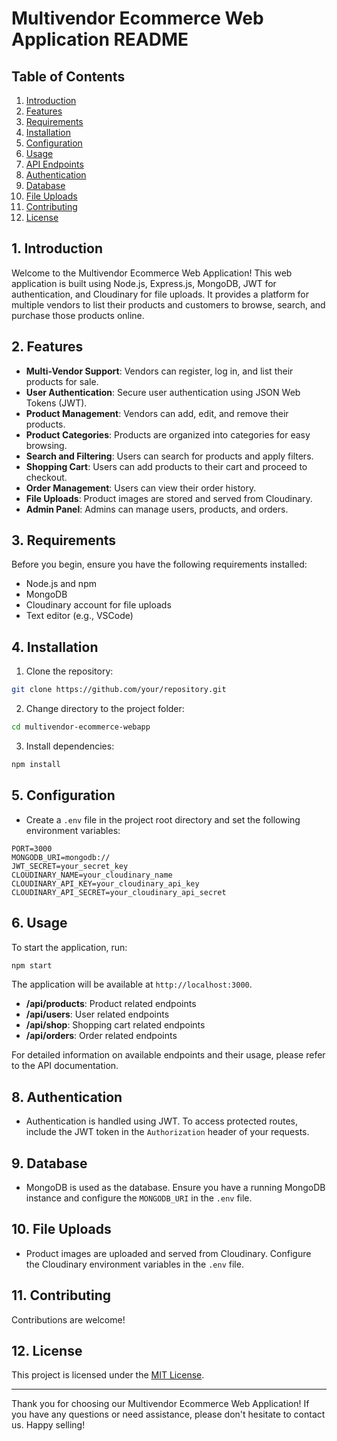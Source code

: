 # Multivendor Ecommerce Web Application README

## Table of Contents

1. [Introduction](#introduction)
2. [Features](#features)
3. [Requirements](#requirements)
4. [Installation](#installation)
5. [Configuration](#configuration)
6. [Usage](#usage)
7. [API Endpoints](#api-endpoints)
8. [Authentication](#authentication)
9. [Database](#database)
10. [File Uploads](#file-uploads)
11. [Contributing](#contributing)
12. [License](#license)

## 1. Introduction

Welcome to the Multivendor Ecommerce Web Application! This web application is built using Node.js, Express.js, MongoDB, JWT for authentication, and Cloudinary for file uploads. It provides a platform for multiple vendors to list their products and customers to browse, search, and purchase those products online.

## 2. Features

- **Multi-Vendor Support**: Vendors can register, log in, and list their products for sale.
- **User Authentication**: Secure user authentication using JSON Web Tokens (JWT).
- **Product Management**: Vendors can add, edit, and remove their products.
- **Product Categories**: Products are organized into categories for easy browsing.
- **Search and Filtering**: Users can search for products and apply filters.
- **Shopping Cart**: Users can add products to their cart and proceed to checkout.
- **Order Management**: Users can view their order history.
- **File Uploads**: Product images are stored and served from Cloudinary.
- **Admin Panel**: Admins can manage users, products, and orders.

## 3. Requirements

Before you begin, ensure you have the following requirements installed:

- Node.js and npm
- MongoDB
- Cloudinary account for file uploads
- Text editor (e.g., VSCode)

## 4. Installation

1. Clone the repository:

```bash
git clone https://github.com/your/repository.git
```

2. Change directory to the project folder:

```bash
cd multivendor-ecommerce-webapp
```

3. Install dependencies:

```bash
npm install
```

## 5. Configuration

- Create a `.env` file in the project root directory and set the following environment variables:

```env
PORT=3000
MONGODB_URI=mongodb://
JWT_SECRET=your_secret_key
CLOUDINARY_NAME=your_cloudinary_name
CLOUDINARY_API_KEY=your_cloudinary_api_key
CLOUDINARY_API_SECRET=your_cloudinary_api_secret
```

## 6. Usage

To start the application, run:

```bash
npm start
```

The application will be available at `http://localhost:3000`.

- **/api/products**: Product related endpoints
- **/api/users**: User related endpoints
- **/api/shop**: Shopping cart related endpoints
- **/api/orders**: Order related endpoints

For detailed information on available endpoints and their usage, please refer to the API documentation.

## 8. Authentication

- Authentication is handled using JWT. To access protected routes, include the JWT token in the `Authorization` header of your requests.

## 9. Database

- MongoDB is used as the database. Ensure you have a running MongoDB instance and configure the `MONGODB_URI` in the `.env` file.

## 10. File Uploads

- Product images are uploaded and served from Cloudinary. Configure the Cloudinary environment variables in the `.env` file.

## 11. Contributing

Contributions are welcome! 

## 12. License

This project is licensed under the [MIT License](LICENSE).

---

Thank you for choosing our Multivendor Ecommerce Web Application! If you have any questions or need assistance, please don't hesitate to contact us. Happy selling!
